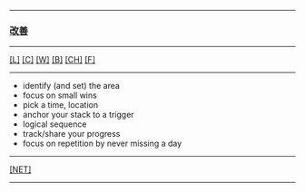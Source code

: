 
---

### [改善](https://en.wikipedia.org/wiki/Kaizen)

---

[[L]](https://github.com/ttltrk/ELSE/blob/master/LAN/ENG/LAN.MD)
[[C]](https://github.com/ttltrk/PRG/blob/master/CODING.MD)
[[W]](https://github.com/ttltrk/ELSE/blob/master/PWR/PWR.MD) 
[[B]](https://github.com/ttltrk/BKS/blob/master/README.MD)
[[CH]](https://github.com/ttltrk/ELSE/blob/master/CHESS/CHESS.MD) 
[[F]](https://github.com/ttltrk/ELSE/blob/master/LINKS/LINKS.MD)

---

* identify (and set) the area
* focus on small wins 
* pick a time, location
* anchor your stack to a trigger
* logical sequence
* track/share your progress
* focus on repetition by never missing a day

---

[[NET]](http://ttltrk.net/)

---
